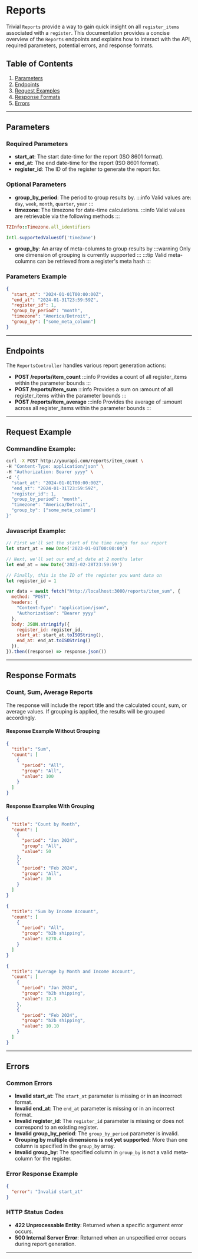 # Reports

Trivial `Reports` provide a way to gain quick insight on all `register_items` associated with a `register`.
This documentation provides a concise overview of the `Reports` endpoints and explains how to interact with the API, required parameters, potential errors, and response formats.

## Table of Contents

1. [Parameters](#parameters)
2. [Endpoints](#endpoints)
3. [Request Examples](#request-example)
4. [Response Formats](#response-formats)
5. [Errors](#errors)

---

## Parameters

### Required Parameters

- **start_at**: The start date-time for the report (ISO 8601 format).
- **end_at**: The end date-time for the report (ISO 8601 format).
- **register_id**: The ID of the register to generate the report for.

### Optional Parameters

- **group_by_period**: The period to group results by.
:::info Valid values are: `day`, `week`, `month`, `quarter`, `year`
:::
- **timezone**: The timezone for date-time calculations.
:::info Valid values are retrievable via the following methods
:::
```ruby [Ruby Timezones]
TZInfo::Timezone.all_identifiers
```
```javascript [Javascript Timezones]
Intl.supportedValuesOf('timeZone')
```
- **group_by**: An array of meta-columns to group results by 
:::warning Only one dimension of grouping is currently supported
:::
:::tip Valid meta-columns can be retrieved from a register's meta hash
:::

### Parameters Example

```json
{
  "start_at": "2024-01-01T00:00:00Z",
  "end_at": "2024-01-31T23:59:59Z",
  "register_id": 1,
  "group_by_period": "month",
  "timezone": "America/Detroit",
  "group_by": ["some_meta_column"]
}
```

---

## Endpoints

The `ReportsController` handles various report generation actions:
- **POST /reports/item_count**
:::info Provides a count of all register_items within the parameter bounds
:::
- **POST /reports/item_sum**
:::info Provides a sum on :amount of all register_items within the parameter bounds
:::
- **POST /reports/item_average**
:::info Provides the average of :amount across all register_items within the parameter bounds
:::

---

## Request Example

### Commandline Example:
```bash
curl -X POST http://yourapi.com/reports/item_count \
-H "Content-Type: application/json" \
-H "Authorization: Bearer yyyy" \
-d '{
  "start_at": "2024-01-01T00:00:00Z",
  "end_at": "2024-01-31T23:59:59Z",
  "register_id": 1,
  "group_by_period": "month",
  "timezone": "America/Detroit",
  "group_by": ["some_meta_column"]
}'
```

### Javascript Example:
``` javascript [Javascript Request]
// First we'll set the start of the time range for our report
let start_at = new Date('2023-01-01T00:00:00')

// Next, we'll set our end_at date at 2 months later
let end_at = new Date('2023-02-28T23:59:59')

// Finally, this is the ID of the register you want data on
let register_id = 1

var data = await fetch("http://localhost:3000/reports/item_sum", {
  method: "POST",
  headers: {
    "Content-Type": "application/json",
    "Authorization": "Bearer yyyy"
  },
  body: JSON.stringify({
    register_id: register_id,
    start_at: start_at.toISOString(),
    end_at: end_at.toISOString()
  }),
}).then((response) => response.json())

```

---

## Response Formats

### Count, Sum, Average Reports

The response will include the report title and the calculated count, sum, or average values. If grouping is applied, the results will be grouped accordingly.

#### Response Example Without Grouping

```json [Sum, No Groups]
{
  "title": "Sum",
  "count": [
    {
      "period": "All",
      "group": "All",
      "value": 100
    }
  ]
}
```

#### Response Examples With Grouping

```json [Count, Group by Period]
{
  "title": "Count by Month",
  "count": [
    {
      "period": "Jan 2024",
      "group": "All",
      "value": 50
    },
    {
      "period": "Feb 2024",
      "group": "All",
      "value": 30
    }
  ]
}
```
```json [Sum, Group by Column]
{
  "title": "Sum by Income Account",
  "count": [
    {
      "period": "All",
      "group": "b2b shipping",
      "value": 6270.4
    }
  ]
}
```
```json [Average, Group by Period and Column]
{
  "title": "Average by Month and Income Account",
  "count": [
    {
      "period": "Jan 2024",
      "group": "b2b shipping",
      "value": 12.3
    },
    {
      "period": "Feb 2024",
      "group": "b2b shipping",
      "value": 10.10
    }
  ]
}
```

---

## Errors

### Common Errors

- **Invalid start_at**: The `start_at` parameter is missing or in an incorrect format.
- **Invalid end_at**: The `end_at` parameter is missing or in an incorrect format.
- **Invalid register_id**: The `register_id` parameter is missing or does not correspond to an existing register.
- **Invalid group_by_period**: The `group_by_period` parameter is invalid.
- **Grouping by multiple dimensions is not yet supported**: More than one column is specified in the `group_by` array.
- **Invalid group_by**: The specified column in `group_by` is not a valid meta-column for the register.

### Error Response Example

```json
{
  "error": "Invalid start_at"
}
```

### HTTP Status Codes

- **422 Unprocessable Entity**: Returned when a specific argument error occurs.
- **500 Internal Server Error**: Returned when an unspecified error occurs during report generation.

---


